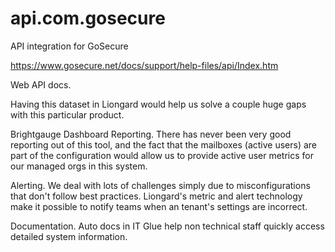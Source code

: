 # api.com.gosecure
 API integration for GoSecure

https://www.gosecure.net/docs/support/help-files/api/Index.htm

Web API docs.

Having this dataset in Liongard would help us solve a couple huge gaps with this particular product.

Brightgauge Dashboard Reporting. There has never been very good reporting out of this tool, and the fact that the mailboxes (active users) are part of the configuration would allow us to provide active user metrics for our managed orgs in this system.

Alerting. We deal with lots of challenges simply due to misconfigurations that don't follow best practices. Liongard's metric and alert technology make it possible to notify teams when an tenant's settings are incorrect.

Documentation. Auto docs in IT Glue help non technical staff quickly access detailed system information.

